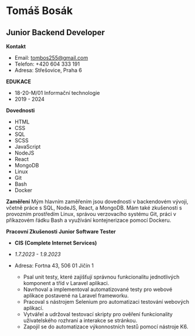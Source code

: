 # Tomáš Bosák
## Junior Backend Developer

**Kontakt**
- Email: tombos255@gmail.com
- Telefon: +420 604 333 191
- Adresa: Střešovice, Praha 6


**EDUKACE**
- 18-20-M/01 Informační technologie
- 2019 - 2024

**Dovednosti**
- HTML
- CSS
- SQL
- SCSS
- JavaScript
- NodeJS
- React
- MongoDB
- Linux
- Git
- Bash
- Docker

**Zaměření**
Mým hlavním zaměřením jsou dovednosti v backendovém vývoji, včetně práce s SQL, NodeJS, React, a MongoDB. Mám také zkušenosti s provozním prostředím Linux, správou verzovacího systému Git, práci v příkazovém řádku Bash a využívání kontejnerizace pomocí Dockeru.

**Pracovní Zkušenosti**
**Junior Software Tester**
- **CIS (Complete Internet Services)**
- *1.7.2023 - 1.9.2023*
- Adresa: Fortna 43, 506 01 Jičín 1

    - Psal unit testy, které zajišťují správnou funkcionalitu jednotlivých komponent a tříd v Laravel aplikaci.
    - Navrhoval a implementoval automatizované testy pro webové aplikace postavené na Laravel frameworku.
    - Pracoval s nástrojem Selenium pro automatizaci testování webových aplikací.
    - Vytvářel a udržoval testovací skripty pro ověření funkcionality uživatelského rozhraní a interakce se stránkou.
    - Zapojil se do automatizace výkonnostních testů pomocí nástroje K6.

